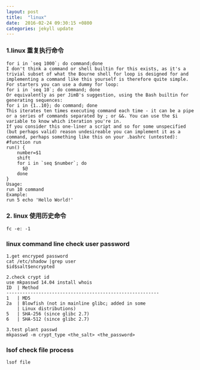 ```yaml
---
layout: post
title:  "linux"
date:  2016-02-24 09:30:15 +0800
categories: jekyll update
---
```


### 1.linux 重复执行命令

    for i in `seq 1000`; do command;done
    I don't think a command or shell builtin for this exists, as it's a trivial subset of what the Bourne shell for loop is designed for and implementing a command like this yourself is therefore quite simple.
    For starters you can use a dummy for loop:
    for i in `seq 10`; do command; done
    Or equivalently as per JimB's suggestion, using the Bash builtin for generating sequences:
    for i in {1..10}; do command; done
    This iterates ten times executing command each time - it can be a pipe or a series of commands separated by ; or &&. You can use the $i variable to know which iteration you're in.
    If you consider this one-liner a script and so for some unspecified (but perhaps valid) reason undesireable you can implement it as a command, perhaps something like this on your .bashrc (untested):
    #function run
    run() {
        number=$1
        shift
        for i in `seq $number`; do
          $@
        done
    }
    Usage:
    run 10 command
    Example:
    run 5 echo 'Hello World!'

### 2. linux 使用历史命令
    
    fc -e: -1

### linux command line check user password

    1.get encryped password
    cat /etc/shadow |grep user
    $id$salt$encrypted

    2.check crypt id
    use mkpasswd 14.04 install whois
    ID  | Method
    ---------------------------------------------------------
    1   | MD5
    2a  | Blowfish (not in mainline glibc; added in some
        | Linux distributions)
    5   | SHA-256 (since glibc 2.7)
    6   | SHA-512 (since glibc 2.7)

    3.test plant passwd
    mkpasswd -m crypt_type <the_salt> <the_password>


### lsof check file process
    lsof file

